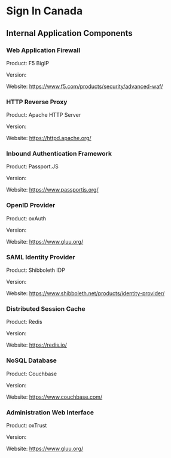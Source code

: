 # Sign In Canada

## Internal Application Components

### Web Application Firewall

Product: F5 BigIP

Version:

Website: https://www.f5.com/products/security/advanced-waf/

### HTTP Reverse Proxy

Product: Apache HTTP Server

Version:

Website: https://httpd.apache.org/

### Inbound Authentication Framework

Product: Passport.JS

Version:

Website: https://www.passportjs.org/

### OpenID Provider

Product: oxAuth

Version:

Website: https://www.gluu.org/

### SAML Identity Provider

Product: Shibboleth IDP

Version:

Website: https://www.shibboleth.net/products/identity-provider/

### Distributed Session Cache

Product: Redis

Version:

Website: https://redis.io/

### NoSQL Database

Product: Couchbase

Version:

Website: https://www.couchbase.com/

### Administration Web Interface

Product: oxTrust

Version:

Website: https://www.gluu.org/

